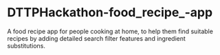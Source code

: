 # DTTPHackathon-food_recipe_-app
A food recipe app for people cooking at home, to help them find suitable recipes by adding detailed search filter features and ingredient substitutions.
